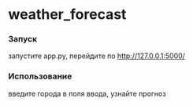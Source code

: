 # weather_forecast

### Запуск
запустите app.py, перейдите по http://127.0.0.1:5000/
### Использование
введите города в поля ввода, узнайте прогноз
